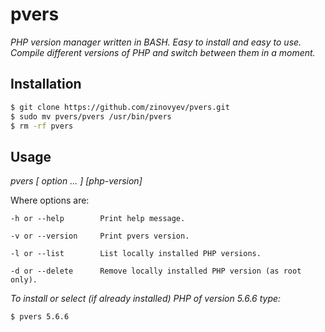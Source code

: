 pvers
==========

*PHP version manager written in BASH. Easy to install and easy to use. Compile different versions of PHP and switch between them in a moment.*

## Installation
```sh
$ git clone https://github.com/zinovyev/pvers.git
$ sudo mv pvers/pvers /usr/bin/pvers
$ rm -rf pvers
```

## Usage

*pvers [ option ... ] [php-version]*


Where options are:


    -h or --help        Print help message.

    -v or --version     Print pvers version.

    -l or --list        List locally installed PHP versions.

    -d or --delete      Remove locally installed PHP version (as root only).


*To install or select (if already installed) PHP of version 5.6.6 type:*
```sh
$ pvers 5.6.6
```
